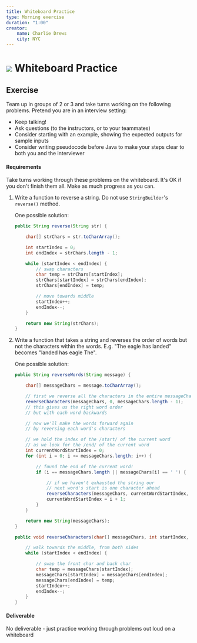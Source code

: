 ```yaml
---
title: Whiteboard Practice
type: Morning exercise
duration: "1:00"
creator:
    name: Charlie Drews
    city: NYC
---
```


# ![](https://ga-dash.s3.amazonaws.com/production/assets/logo-9f88ae6c9c3871690e33280fcf557f33.png) Whiteboard Practice

## Exercise

Team up in groups of 2 or 3 and take turns working on the following problems. Pretend you are in an interview setting:
- Keep talking!
- Ask questions (to the instructors, or to your teammates)
- Consider starting with an example, showing the expected outputs for sample inputs
- Consider writing pseudocode before Java to make your steps clear to both you and the interviewer

#### Requirements

Take turns working through these problems on the whiteboard. It's OK if you don't finish them all. Make as much progress as you can.

1. Write a function to reverse a string. Do not use `StringBuilder`'s `reverse()` method.

	One possible solution:

	```java
	public String reverse(String str) {

		char[] strChars = str.toCharArray();

		int startIndex = 0;
		int endIndex = strChars.length - 1;

		while (startIndex < endIndex) {
			// swap characters
			char temp = strChars[startIndex];
			strChars[startIndex] = strChars[endIndex];
			strChars[endIndex] = temp;

			// move towards middle
			startIndex++;
			endIndex--;
		}

		return new String(strChars);
	}
	```

2. Write a function that takes a string and reverses the order of words but not the characters within the words. E.g. "The eagle has landed" becomes "landed has eagle The".

	One possible solution:

	```java
	public String reverseWords(String message) {

		char[] messageChars = message.toCharArray();

		// first we reverse all the characters in the entire messageChars array
		reverseCharacters(messageChars, 0, messageChars.length - 1);
		// this gives us the right word order
		// but with each word backwards

		// now we'll make the words forward again
		// by reversing each word's characters

		// we hold the index of the /start/ of the current word
		// as we look for the /end/ of the current word
		int currentWordStartIndex = 0;
		for (int i = 0; i <= messageChars.length; i++) {

			// found the end of the current word!
			if (i == messageChars.length || messageChars[i] == ' ') {

				// if we haven't exhausted the string our
				// next word's start is one character ahead
				reverseCharacters(messageChars, currentWordStartIndex, i - 1);
				currentWordStartIndex = i + 1;
			}
		}

		return new String(messageChars);
	}

	public void reverseCharacters(char[] messageChars, int startIndex, int endIndex) {

		// walk towards the middle, from both sides
		while (startIndex < endIndex) {

			// swap the front char and back char
			char temp = messageChars[startIndex];
			messageChars[startIndex] = messageChars[endIndex];
			messageChars[endIndex] = temp;
			startIndex++;
			endIndex--;
		}
	}
    ```


#### Deliverable

No deliverable - just practice working through problems out loud on a whiteboard
